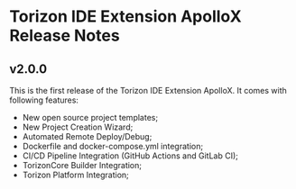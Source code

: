 # Torizon IDE Extension ApolloX Release Notes

## v2.0.0

This is the first release of the Torizon IDE Extension ApolloX. It comes with  following features:

- New open source project templates;
- New Project Creation Wizard;
- Automated Remote Deploy/Debug;
- Dockerfile and docker-compose.yml integration;
- CI/CD Pipeline Integration (GitHub Actions and GitLab CI);
- TorizonCore Builder Integration;
- Torizon Platform Integration;
